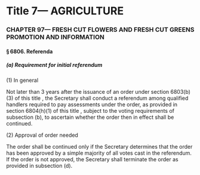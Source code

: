 
# Title 7— AGRICULTURE
### CHAPTER 97— FRESH CUT FLOWERS AND FRESH CUT GREENS PROMOTION AND INFORMATION
#### § 6806. Referenda
##### (a) Requirement for initial referendum

(1) In general

Not later than 3 years after the issuance of an order under section 6803(b)(3) of this title , the Secretary shall conduct a referendum among qualified handlers required to pay assessments under the order, as provided in section 6804(h)(1) of this title , subject to the voting requirements of subsection (b), to ascertain whether the order then in effect shall be continued.

(2) Approval of order needed

The order shall be continued only if the Secretary determines that the order has been approved by a simple majority of all votes cast in the referendum. If the order is not approved, the Secretary shall terminate the order as provided in subsection (d).
